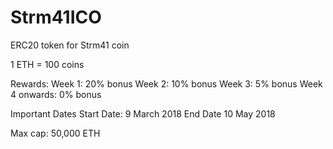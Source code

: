# Strm41ICO
ERC20 token for Strm41 coin



1 ETH = 100 coins

Rewards:
Week 1: 20% bonus
Week 2: 10% bonus 
Week 3: 5% bonus 
Week 4 onwards: 0% bonus 

Important Dates
Start Date: 9 March 2018
End Date 10 May 2018 

Max cap: 50,000 ETH
